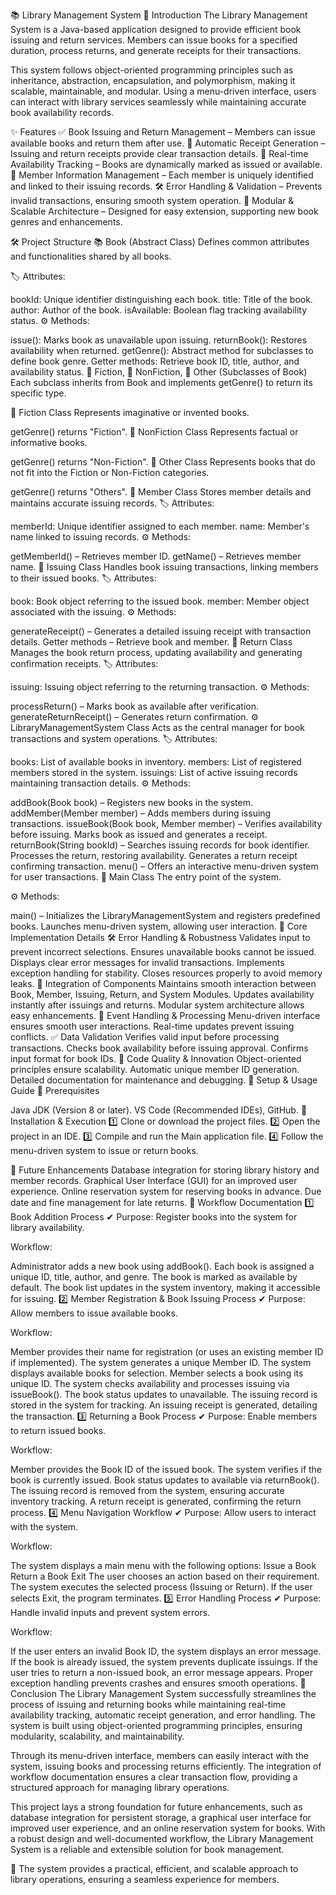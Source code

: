 📚 Library Management System
📜 Introduction
The Library Management System is a Java-based application designed to provide efficient book issuing and return services. Members can issue books for a specified duration, process returns, and generate receipts for their transactions.

This system follows object-oriented programming principles such as inheritance, abstraction, encapsulation, and polymorphism, making it scalable, maintainable, and modular. Using a menu-driven interface, users can interact with library services seamlessly while maintaining accurate book availability records.

✨ Features
✅ Book Issuing and Return Management – Members can issue available books and return them after use.
📜 Automatic Receipt Generation – Issuing and return receipts provide clear transaction details.
🚦 Real-time Availability Tracking – Books are dynamically marked as issued or available.
👤 Member Information Management – Each member is uniquely identified and linked to their issuing records.
🛠️ Error Handling & Validation – Prevents invalid transactions, ensuring smooth system operation.
🧩 Modular & Scalable Architecture – Designed for easy extension, supporting new book genres and enhancements.

🛠️ Project Structure
📚 Book (Abstract Class)
Defines common attributes and functionalities shared by all books.

🏷️ Attributes:

bookId: Unique identifier distinguishing each book.
title: Title of the book.
author: Author of the book.
isAvailable: Boolean flag tracking availability status.
⚙️ Methods:

issue(): Marks book as unavailable upon issuing.
returnBook(): Restores availability when returned.
getGenre(): Abstract method for subclasses to define book genre.
Getter methods: Retrieve book ID, title, author, and availability status.
📘 Fiction, 📖 NonFiction, 📂 Other (Subclasses of Book)
Each subclass inherits from Book and implements getGenre() to return its specific type.

📘 Fiction Class
Represents imaginative or invented books.

getGenre() returns "Fiction".
📖 NonFiction Class
Represents factual or informative books.

getGenre() returns "Non-Fiction".
📂 Other Class
Represents books that do not fit into the Fiction or Non-Fiction categories.

getGenre() returns "Others".
👤 Member Class
Stores member details and maintains accurate issuing records.
🏷️ Attributes:

memberId: Unique identifier assigned to each member.
name: Member's name linked to issuing records.
⚙️ Methods:

getMemberId() – Retrieves member ID.
getName() – Retrieves member name.
📜 Issuing Class
Handles book issuing transactions, linking members to their issued books.
🏷️ Attributes:

book: Book object referring to the issued book.
member: Member object associated with the issuing.
⚙️ Methods:

generateReceipt() – Generates a detailed issuing receipt with transaction details.
Getter methods – Retrieve book and member.
🔄 Return Class
Manages the book return process, updating availability and generating confirmation receipts.
🏷️ Attributes:

issuing: Issuing object referring to the returning transaction.
⚙️ Methods:

processReturn() – Marks book as available after verification.
generateReturnReceipt() – Generates return confirmation.
⚙️ LibraryManagementSystem Class
Acts as the central manager for book transactions and system operations.
🏷️ Attributes:

books: List of available books in inventory.
members: List of registered members stored in the system.
issuings: List of active issuing records maintaining transaction details.
⚙️ Methods:

addBook(Book book) – Registers new books in the system.
addMember(Member member) – Adds members during issuing transactions.
issueBook(Book book, Member member) –
Verifies availability before issuing.
Marks book as issued and generates a receipt.
returnBook(String bookId) –
Searches issuing records for book identifier.
Processes the return, restoring availability.
Generates a return receipt confirming transaction.
menu() – Offers an interactive menu-driven system for user transactions.
🚀 Main Class
The entry point of the system.

⚙️ Methods:

main() – Initializes the LibraryManagementSystem and registers predefined books.
Launches menu-driven system, allowing user interaction.
🔎 Core Implementation Details
🛠️ Error Handling & Robustness
Validates input to prevent incorrect selections.
Ensures unavailable books cannot be issued.
Displays clear error messages for invalid transactions.
Implements exception handling for stability.
Closes resources properly to avoid memory leaks.
🔗 Integration of Components
Maintains smooth interaction between Book, Member, Issuing, Return, and System Modules.
Updates availability instantly after issuings and returns.
Modular system architecture allows easy enhancements.
🔄 Event Handling & Processing
Menu-driven interface ensures smooth user interactions.
Real-time updates prevent issuing conflicts.
✅ Data Validation
Verifies valid input before processing transactions.
Checks book availability before issuing approval.
Confirms input format for book IDs.
🎯 Code Quality & Innovation
Object-oriented principles ensure scalability.
Automatic unique member ID generation.
Detailed documentation for maintenance and debugging.
📌 Setup & Usage Guide
🔧 Prerequisites

Java JDK (Version 8 or later).
VS Code (Recommended IDEs), GitHub.
🚀 Installation & Execution
1️⃣ Clone or download the project files.
2️⃣ Open the project in an IDE.
3️⃣ Compile and run the Main application file.
4️⃣ Follow the menu-driven system to issue or return books.

🔮 Future Enhancements
Database integration for storing library history and member records.
Graphical User Interface (GUI) for an improved user experience.
Online reservation system for reserving books in advance.
Due date and fine management for late returns.
🔄 Workflow Documentation
1️⃣ Book Addition Process
✔ Purpose: Register books into the system for library availability.

Workflow:

Administrator adds a new book using addBook().
Each book is assigned a unique ID, title, author, and genre.
The book is marked as available by default.
The book list updates in the system inventory, making it accessible for issuing.
2️⃣ Member Registration & Book Issuing Process
✔ Purpose: Allow members to issue available books.

Workflow:

Member provides their name for registration (or uses an existing member ID if implemented).
The system generates a unique Member ID.
The system displays available books for selection.
Member selects a book using its unique ID.
The system checks availability and processes issuing via issueBook().
The book status updates to unavailable.
The issuing record is stored in the system for tracking.
An issuing receipt is generated, detailing the transaction.
3️⃣ Returning a Book Process
✔ Purpose: Enable members to return issued books.

Workflow:

Member provides the Book ID of the issued book.
The system verifies if the book is currently issued.
Book status updates to available via returnBook().
The issuing record is removed from the system, ensuring accurate inventory tracking.
A return receipt is generated, confirming the return process.
4️⃣ Menu Navigation Workflow
✔ Purpose: Allow users to interact with the system.

Workflow:

The system displays a main menu with the following options:
Issue a Book
Return a Book
Exit
The user chooses an action based on their requirement.
The system executes the selected process (Issuing or Return).
If the user selects Exit, the program terminates.
5️⃣ Error Handling Process
✔ Purpose: Handle invalid inputs and prevent system errors.

Workflow:

If the user enters an invalid Book ID, the system displays an error message.
If the book is already issued, the system prevents duplicate issuings.
If the user tries to return a non-issued book, an error message appears.
Proper exception handling prevents crashes and ensures smooth operations.
📌 Conclusion
The Library Management System successfully streamlines the process of issuing and returning books while maintaining real-time availability tracking, automatic receipt generation, and error handling. The system is built using object-oriented programming principles, ensuring modularity, scalability, and maintainability.

Through its menu-driven interface, members can easily interact with the system, issuing books and processing returns efficiently. The integration of workflow documentation ensures a clear transaction flow, providing a structured approach for managing library operations.

This project lays a strong foundation for future enhancements, such as database integration for persistent storage, a graphical user interface for improved user experience, and an online reservation system for books. With a robust design and well-documented workflow, the Library Management System is a reliable and extensible solution for book management.

🚀 The system provides a practical, efficient, and scalable approach to library operations, ensuring a seamless experience for members.
